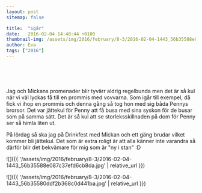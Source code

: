 ```yaml
---
layout: post
sitemap: false

title:  "igår"
date:   2016-02-04 14:48:44 +0100
thumbnail-img: /assets/img/2016/february/8-3/2016-02-04-1443_56b35588e087c37efd6cb8da.jpg
author: Eva
tags: ["2016"]
---
```


 




 




Jag och Mickans promenader blir tyvärr aldrig regelbunda men det är så kul när vi väl lyckas få till en prommis med vovvarna. Som igår till exempel, då fick vi ihop en prommis och denna gång så tog hon med sig båda Pennys brorsor. Det var jättekul för Penny att få busa med sina syskon för de busar som på samma sätt. Det är så kul att se storleksskillnaden på dom för Penny ser så himla liten ut. 

På lördag så ska jag på Drinkfest med Mickan och ett gäng brudar vilket kommer bli jättekul. Det som är extra roligt är att alla känner inte varandra så därför blir det bekvämare för mig som är "ny i stan" :D

![]({{ '/assets/img/2016/february/8-3/2016-02-04-1443_56b35588e087c37efd6cb8da.jpg'  | relative_url }})

![]({{ '/assets/img/2016/february/8-3/2016-02-04-1443_56b35580ddf2b368c0d441ba.jpg'  | relative_url }})

